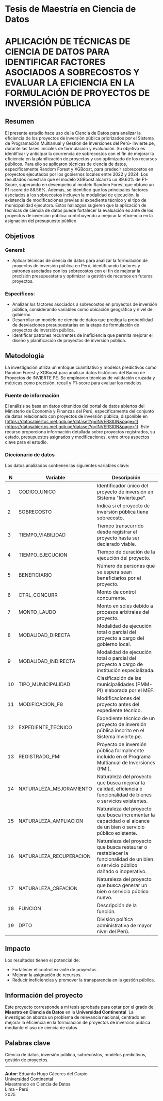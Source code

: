 # Tesis de Maestría en Ciencia de Datos  
# APLICACIÓN DE TÉCNICAS DE CIENCIA DE DATOS PARA IDENTIFICAR FACTORES ASOCIADOS A SOBRECOSTOS Y EVALUAR LA EFICIENCIA EN LA FORMULACIÓN DE PROYECTOS DE INVERSIÓN PÚBLICA  

## Resumen  
El presente estudio hace uso de la Ciencia de Datos para analizar la eficiencia de los proyectos de inversión pública priorizados por el Sistema de Programación Multianual y Gestión de Inversiones del Perú- Invierte.pe, durante las fases iniciales de formulación y evaluación. Su objetivo es identificar y anticipar la ocurrencia de sobrecostos con el fin de mejorar la eficiencia en la planificación de proyectos y uso optimizado de los recursos públicos. Para ello se aplicaron técnicas de ciencia de datos, específicamente Random Forest y XGBoost, para predecir sobrecostos en proyectos ejecutados por los gobiernos locales entre 2022 y 2024. Los resultados muestran que el modelo XGBoost alcanzó un 89.60% de F1-Score, superando en desempeño al modelo Random Forest que obtuvo un F1-score de 88.56%. Además, se identificó que los principales factores asociados a los sobrecostos incluyen la modalidad de ejecución, la existencia de modificaciones previas al expediente técnico y el tipo de municipalidad ejecutora. Estos hallazgos sugieren que la aplicación de técnicas de ciencia de datos puede fortalecer la evaluación ex ante de los proyectos de inversión pública contribuyendo a mejorar la eficiencia en la asignación del presupuesto público.

## Objetivos  

### General:  
- Aplicar técnicas de ciencia de datos para analizar la formulación de proyectos de inversión pública en Perú, identificando factores y patrones asociados con los sobrecostos con el fin de mejorar la precisión presupuestaria y optimizar la gestión de recursos en futuros proyectos.  

### Específicos:  
- Analizar los factores asociados a sobrecostos en proyectos de inversión pública, considerando variables como ubicación geográfica y nivel de gobierno.  
- Desarrollar un modelo de ciencia de datos que prediga la probabilidad de desviaciones presupuestarias en la etapa de formulación de proyectos de inversión pública.  
- Identificar patrones recurrentes de ineficiencia que permita mejorar el diseño y planificación de proyectos de inversión pública. 

## Metodología  
La investigación utiliza un enfoque cuantitativo y modelos predictivos como Random Forest y XGBoost para analizar datos históricos del Banco de Proyectos de INVIERTE.PE. Se emplearon técnicas de validación cruzada y métricas como precisión, recall y F1-score para evaluar los modelos.  

### Fuente de información  
El análisis se basa en datos obtenidos del portal de datos abiertos del Ministerio de Economía y Finanzas del Perú, específicamente del conjunto de datos relacionado con proyectos de inversión pública, disponible en [https://datosabiertos.mef.gob.pe/dataset?q=INVERSION&page=1](https://datosabiertos.mef.gob.pe/dataset?q=INVERSION&page=1). Este recurso proporciona información detallada sobre proyectos registrados, su estado, presupuestos asignados y modificaciones, entre otros aspectos clave para el estudio.  

### Diccionario de datos  
Los datos analizados contienen las siguientes variables clave:

| N  | **Variable**               | **Descripción**                                                                                                                                             |
|----|----------------------------|-------------------------------------------------------------------------------------------------------------------------------------------------------------|
| 1  | CODIGO_UNICO               | Identificador único del proyecto de inversión en Sistema "Invierte.pe".                                                                                     |
| 2  | SOBRECOSTO                 | Indica si el proyecto de inversión pública tiene sobrecosto.                                                                                                |
| 3  | TIEMPO_VIABILIDAD          | Tiempo transcurrido desde registrar el proyecto hasta ser declarado viable.                                                                                 |
| 4  | TIEMPO_EJECUCION           | Tiempo de duración de la ejecución del proyecto.                                                                                                            |
| 5  | BENEFICIARIO               | Número de personas que se espera sean beneficiarios por el proyecto.                                                                                        |
| 6  | CTRL_CONCURR               | Monto de control concurrente.                                                                                                                               |
| 7  | MONTO_LAUDO                | Monto en soles debido a procesos arbitrales del proyecto.                                                                                                   |
| 8  | MODALIDAD_DIRECTA          | Modalidad de ejecución total o parcial del proyecto a cargo del gobierno local.                                                                             |
| 9  | MODALIDAD_INDIRECTA        | Modalidad de ejecución total o parcial del proyecto a cargo de institución especializada.                                                                   |
| 10 | TIPO_MUNICIPALIDAD         | Clasificación de las municipalidades (PMM-PI) elaborada por el MEF.                                                                                         |
| 11 | MODIFICACION_F8            | Modificaciones del proyecto antes del expediente técnico.                                                                                                   |
| 12 | EXPEDIENTE_TECNICO         | Expediente técnico de un proyecto de inversión pública inscrito en el Sistema Invierte.pe.                                                                  |
| 13 | REGISTRADO_PMI             | Proyecto de inversión pública formalmente incluido en el Programa Multianual de Inversiones (PMI).                                                          |
| 14 | NATURALEZA_MEJORAMIENTO    | Naturaleza del proyecto que busca mejorar la calidad, eficiencia o funcionalidad de bienes o servicios existentes.                                          |
| 15 | NATURALEZA_AMPLIACION      | Naturaleza del proyecto que busca incrementar la capacidad o el alcance de un bien o servicio público existente.                                            |
| 16 | NATURALEZA_RECUPERACION    | Naturaleza del proyecto que busca restaurar o restablecer la funcionalidad de un bien o servicio público dañado o inoperativo.                              |
| 17 | NATURALEZA_CREACION        | Naturaleza del proyecto que busca generar un bien o servicio público nuevo.                                                                                 |
| 18 | FUNCION                    | Descripción de la función.                                                                                                                                  |
| 19 | DPTO                       | División política administrativa de mayor nivel del Perú.                                                                                                   |

## Impacto
Los resultados tienen el potencial de:
- Fortalecer el control ex-ante de proyectos.
- Mejorar la asignación de recursos.
- Reducir ineficiencias y promover la transparencia en la gestión pública.

## Información del proyecto
Este proyecto corresponde a mi tesis aprobada para optar por el grado de **Maestro en Ciencia de Datos** en la **Universidad Continental**. La investigación aborda un problema de relevancia nacional, centrado en mejorar la eficiencia en la formulación de proyectos de inversión pública mediante el uso de ciencia de datos.

## Palabras clave
Ciencia de datos, inversión pública, sobrecostos, modelos predictivos, gestión de proyectos.

---

**Autor**: Eduardo Hugo Cáceres del Carpio  
Universidad Continental  
Maestrando en Ciencia de Datos
<br>Lima - Perú<br>
2025
